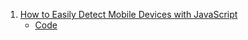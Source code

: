 1. [How to Easily Detect Mobile Devices with JavaScript](https://youtu.be/VKZvBf0VLXE)
    - [Code](./Code/detect_mobile.html)